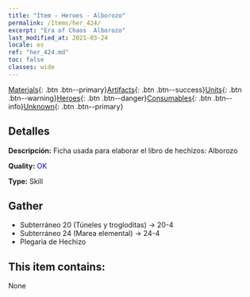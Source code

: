 ```yaml
---
title: "Item - Heroes - Alborozo"
permalink: /Items/her_424/
excerpt: "Era of Chaos  Alborozo"
last_modified_at: 2021-03-24
locale: es
ref: "her_424.md"
toc: false
classes: wide
---
```

 [Materials](/es/Items/){: .btn .btn--primary}[Artifacts](/es/Items/Artifacts/){: .btn .btn--success}[Units](/es/Items/Units/){: .btn .btn--warning}[Heroes](/es/Items/Heroes/){: .btn .btn--danger}[Consumables](/es/Items/Consumables/){: .btn .btn--info}[Unknown](/es/Items/Unknown/){: .btn .btn--primary}

## Detalles
 **Descripción:** Ficha usada para elaborar el libro de hechizos: Alborozo

 **Quality:** <span style="color: #0000CD">OK</span>

 **Type:** Skill

## Gather

*    Subterráneo 20 (Túneles y trogloditas) -> 20-4 
*    Subterráneo 24 (Marea elemental) -> 24-4 
*    Plegaria de Hechizo 

## This item contains:

  None

